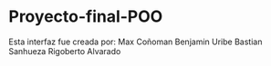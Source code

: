# Proyecto-final-POO
Esta interfaz fue creada por:
Max Coñoman
Benjamin Uribe
Bastian Sanhueza
Rigoberto Alvarado
